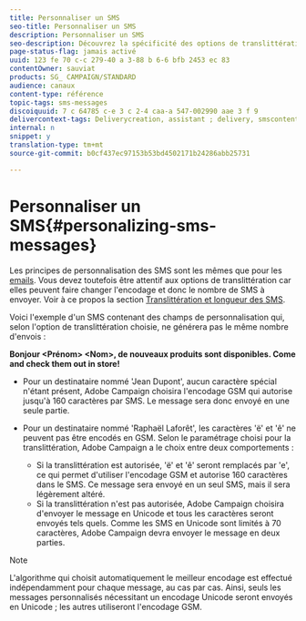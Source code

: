 ```yaml
---
title: Personnaliser un SMS
seo-title: Personnaliser un SMS
description: Personnaliser un SMS
seo-description: Découvrez la spécificité des options de translittération lors de la personnalisation des SMS.
page-status-flag: jamais activé
uuid: 123 fe 70 c-c 279-40 a 3-88 b 6-6 bfb 2453 ec 83
contentOwner: sauviat
products: SG_ CAMPAIGN/STANDARD
audience: canaux
content-type: référence
topic-tags: sms-messages
discoiquuid: 7 c 64785 c-e 3 c 2-4 caa-a 547-002990 aae 3 f 9
delivercontext-tags: Deliverycreation, assistant ; delivery, smscontent, back ; livraison, smscontent, back
internal: n
snippet: y
translation-type: tm+mt
source-git-commit: b0cf437ec97153b53bd4502171b24286abb25731

---
```



# Personnaliser un SMS{#personalizing-sms-messages}

Les principes de personnalisation des SMS sont les mêmes que pour les [emails](../../designing/using/inserting-a-personalization-field.md). Vous devez toutefois être attentif aux options de translittération car elles peuvent faire changer l'encodage et donc le nombre de SMS à envoyer. Voir à ce propos la section [Translittération et longueur des SMS](../../administration/using/configuring-sms-channel.md#sms-encoding--length-and-transliteration).

Voici l'exemple d'un SMS contenant des champs de personnalisation qui, selon l'option de translittération choisie, ne générera pas le même nombre d'envois :

**Bonjour &lt;Prénom&gt; &lt;Nom&gt;, de nouveaux produits sont disponibles. Come and check them out in store!**

* Pour un destinataire nommé 'Jean Dupont', aucun caractère spécial n'étant présent, Adobe Campaign choisira l'encodage GSM qui autorise jusqu'à 160 caractères par SMS. Le message sera donc envoyé en une seule partie.
* Pour un destinataire nommé 'Raphaël Laforêt', les caractères 'ë' et 'ê' ne peuvent pas être encodés en GSM. Selon le paramétrage choisi pour la translittération, Adobe Campaign a le choix entre deux comportements :

   * Si la translittération est autorisée, 'ë' et 'ê' seront remplacés par 'e', ce qui permet d'utiliser l'encodage GSM et autorise 160 caractères dans le SMS. Ce message sera envoyé en un seul SMS, mais il sera légèrement altéré.
   * Si la translittération n'est pas autorisée, Adobe Campaign choisira d'envoyer le message en Unicode et tous les caractères seront envoyés tels quels. Comme les SMS en Unicode sont limités à 70 caractères, Adobe Campaign devra envoyer le message en deux parties.

>[!NOTE]
>
>L'algorithme qui choisit automatiquement le meilleur encodage est effectué indépendamment pour chaque message, au cas par cas. Ainsi, seuls les messages personnalisés nécessitant un encodage Unicode seront envoyés en Unicode ; les autres utiliseront l'encodage GSM.

